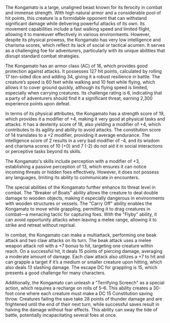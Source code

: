 The Kongamato is a large, unaligned beast known for its ferocity in combat and immense strength. With high natural armor and a considerable pool of hit points, this creature is a formidable opponent that can withstand significant damage while delivering powerful attacks of its own. Its movement capabilities include a fast walking speed and limited flight, allowing it to maneuver effectively in various environments. However, despite its physical prowess, the Kongamato has very low intelligence and charisma scores, which reflect its lack of social or tactical acumen. It serves as a challenging foe for adventurers, particularly with its unique abilities that disrupt standard combat strategies.

The Kongamato has an armor class (AC) of 16, which provides good protection against attacks. It possesses 127 hit points, calculated by rolling 17 ten-sided dice and adding 34, giving it a robust resilience in battle. The creature’s speed is 60 feet while walking and 10 feet while flying, which allows it to cover ground quickly, although its flying speed is limited, especially when carrying creatures. Its challenge rating is 6, indicating that a party of adventurers should find it a significant threat, earning 2,300 experience points upon defeat.

In terms of its physical attributes, the Kongamato has a strength score of 19, which provides it a modifier of +4, making it very good at physical tasks and attacks. It has a dexterity score of 18, also yielding a modifier of +4, which contributes to its agility and ability to avoid attacks. The constitution score of 14 translates to a +2 modifier, providing it average endurance. The intelligence score of 2 results in a very bad modifier of -4, and its wisdom and charisma scores of 10 (+0) and 7 (-2) do not aid it in social interactions or perceptive tasks beyond its skills.

The Kongamato's skills include perception with a modifier of +3, establishing a passive perception of 13, which ensures it can notice incoming threats or hidden foes effectively. However, it does not possess any languages, limiting its ability to communicate in encounters.

The special abilities of the Kongamato further enhance its threat level in combat. The "Breaker of Boats" ability allows the creature to deal double damage to wooden objects, making it especially dangerous in environments with wooden structures or vessels. The "Carry Off" ability enables the Kongamato to move while grappling, permitting it to drag creatures in combat—a menacing tactic for capturing foes. With the "Flyby" ability, it can avoid opportunity attacks when leaving a melee range, allowing it to strike and retreat without reprisal.

In combat, the Kongamato can make a multiattack, performing one beak attack and two claw attacks on its turn. The beak attack uses a melee weapon attack roll with a +7 bonus to hit, targeting one creature within reach. On a successful hit, it deals 15 points of piercing damage, averaging a moderate amount of damage. Each claw attack also utilizes a +7 to hit and can grapple a target if it’s a medium or smaller creature upon hitting, which also deals 13 slashing damage. The escape DC for grappling is 15, which presents a good challenge for many characters.

Additionally, the Kongamato can unleash a "Terrifying Screech" as a special action, which requires a recharge on rolls of 5–6. This ability creates a 30-foot cone where each creature must make a DC 15 Constitution saving throw. Creatures failing the save take 28 points of thunder damage and are frightened until the end of their next turn, while successful saves result in halving the damage without fear effects. This ability can sway the tide of battle, potentially incapacitating several foes at once.